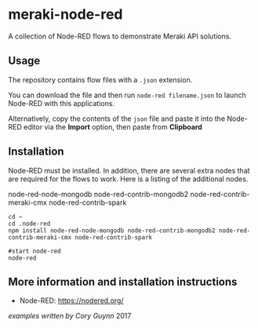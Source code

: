 # meraki-node-red

A collection of Node-RED flows to demonstrate Meraki API solutions.

## Usage
The repository contains flow files with a `.json` extension. 

You can download the file and then run `node-red filename.json` to launch Node-RED with this applications.

Alternatively, copy the contents of the `json` file and paste it into the Node-RED editor via the **Import** option, then paste from **Clipboard**
 

## Installation
Node-RED must be installed. In addition, there are several extra nodes that are required for the flows to work. Here is a listing of the additional nodes.

node-red-node-mongodb
node-red-contrib-mongodb2
node-red-contrib-meraki-cmx
node-red-contrib-spark

```
cd ~
cd .node-red
npm install node-red-node-mongodb node-red-contrib-mongodb2 node-red-contrib-meraki-cmx node-red-contrib-spark

#start node-red
node-red
```

## More information and installation instructions
* Node-RED: https://nodered.org/



*examples written by Cory Guynn*
2017
